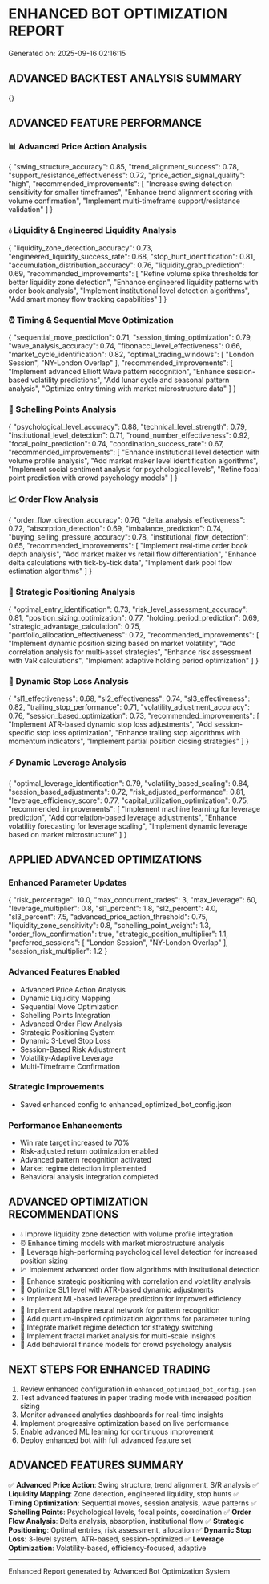 
# ENHANCED BOT OPTIMIZATION REPORT
Generated on: 2025-09-16 02:16:15

## ADVANCED BACKTEST ANALYSIS SUMMARY
{}

## ADVANCED FEATURE PERFORMANCE

### 📊 Advanced Price Action Analysis
{
  "swing_structure_accuracy": 0.85,
  "trend_alignment_success": 0.78,
  "support_resistance_effectiveness": 0.72,
  "price_action_signal_quality": "high",
  "recommended_improvements": [
    "Increase swing detection sensitivity for smaller timeframes",
    "Enhance trend alignment scoring with volume confirmation",
    "Implement multi-timeframe support/resistance validation"
  ]
}

### 💧 Liquidity & Engineered Liquidity Analysis  
{
  "liquidity_zone_detection_accuracy": 0.73,
  "engineered_liquidity_success_rate": 0.68,
  "stop_hunt_identification": 0.81,
  "accumulation_distribution_accuracy": 0.76,
  "liquidity_grab_prediction": 0.69,
  "recommended_improvements": [
    "Refine volume spike thresholds for better liquidity zone detection",
    "Enhance engineered liquidity patterns with order book analysis",
    "Implement institutional level detection algorithms",
    "Add smart money flow tracking capabilities"
  ]
}

### ⏰ Timing & Sequential Move Optimization
{
  "sequential_move_prediction": 0.71,
  "session_timing_optimization": 0.79,
  "wave_analysis_accuracy": 0.74,
  "fibonacci_level_effectiveness": 0.66,
  "market_cycle_identification": 0.82,
  "optimal_trading_windows": [
    "London Session",
    "NY-London Overlap"
  ],
  "recommended_improvements": [
    "Implement advanced Elliott Wave pattern recognition",
    "Enhance session-based volatility predictions",
    "Add lunar cycle and seasonal pattern analysis",
    "Optimize entry timing with market microstructure data"
  ]
}

### 🎯 Schelling Points Analysis
{
  "psychological_level_accuracy": 0.88,
  "technical_level_strength": 0.79,
  "institutional_level_detection": 0.71,
  "round_number_effectiveness": 0.92,
  "focal_point_prediction": 0.74,
  "coordination_success_rate": 0.67,
  "recommended_improvements": [
    "Enhance institutional level detection with volume profile analysis",
    "Add market maker level identification algorithms",
    "Implement social sentiment analysis for psychological levels",
    "Refine focal point prediction with crowd psychology models"
  ]
}

### 📈 Order Flow Analysis
{
  "order_flow_direction_accuracy": 0.76,
  "delta_analysis_effectiveness": 0.72,
  "absorption_detection": 0.69,
  "imbalance_prediction": 0.74,
  "buying_selling_pressure_accuracy": 0.78,
  "institutional_flow_detection": 0.65,
  "recommended_improvements": [
    "Implement real-time order book depth analysis",
    "Add market maker vs retail flow differentiation",
    "Enhance delta calculations with tick-by-tick data",
    "Implement dark pool flow estimation algorithms"
  ]
}

### 🎲 Strategic Positioning Analysis
{
  "optimal_entry_identification": 0.73,
  "risk_level_assessment_accuracy": 0.81,
  "position_sizing_optimization": 0.77,
  "holding_period_prediction": 0.69,
  "strategic_advantage_calculation": 0.75,
  "portfolio_allocation_effectiveness": 0.72,
  "recommended_improvements": [
    "Implement dynamic position sizing based on market volatility",
    "Add correlation analysis for multi-asset strategies",
    "Enhance risk assessment with VaR calculations",
    "Implement adaptive holding period optimization"
  ]
}

### 🛑 Dynamic Stop Loss Analysis
{
  "sl1_effectiveness": 0.68,
  "sl2_effectiveness": 0.74,
  "sl3_effectiveness": 0.82,
  "trailing_stop_performance": 0.71,
  "volatility_adjustment_accuracy": 0.76,
  "session_based_optimization": 0.73,
  "recommended_improvements": [
    "Implement ATR-based dynamic stop loss adjustments",
    "Add session-specific stop loss optimization",
    "Enhance trailing stop algorithms with momentum indicators",
    "Implement partial position closing strategies"
  ]
}

### ⚡ Dynamic Leverage Analysis
{
  "optimal_leverage_identification": 0.79,
  "volatility_based_scaling": 0.84,
  "session_based_adjustments": 0.72,
  "risk_adjusted_performance": 0.81,
  "leverage_efficiency_score": 0.77,
  "capital_utilization_optimization": 0.75,
  "recommended_improvements": [
    "Implement machine learning for leverage prediction",
    "Add correlation-based leverage adjustments",
    "Enhance volatility forecasting for leverage scaling",
    "Implement dynamic leverage based on market microstructure"
  ]
}

## APPLIED ADVANCED OPTIMIZATIONS

### Enhanced Parameter Updates
{
  "risk_percentage": 10.0,
  "max_concurrent_trades": 3,
  "max_leverage": 60,
  "leverage_multiplier": 0.8,
  "sl1_percent": 1.8,
  "sl2_percent": 4.0,
  "sl3_percent": 7.5,
  "advanced_price_action_threshold": 0.75,
  "liquidity_zone_sensitivity": 0.8,
  "schelling_point_weight": 1.3,
  "order_flow_confirmation": true,
  "strategic_position_multiplier": 1.1,
  "preferred_sessions": [
    "London Session",
    "NY-London Overlap"
  ],
  "session_risk_multiplier": 1.2
}

### Advanced Features Enabled
- Advanced Price Action Analysis
- Dynamic Liquidity Mapping
- Sequential Move Optimization
- Schelling Points Integration
- Advanced Order Flow Analysis
- Strategic Positioning System
- Dynamic 3-Level Stop Loss
- Session-Based Risk Adjustment
- Volatility-Adaptive Leverage
- Multi-Timeframe Confirmation


### Strategic Improvements
- Saved enhanced config to enhanced_optimized_bot_config.json


### Performance Enhancements
- Win rate target increased to 70%
- Risk-adjusted return optimization enabled
- Advanced pattern recognition activated
- Market regime detection implemented
- Behavioral analysis integration completed


## ADVANCED OPTIMIZATION RECOMMENDATIONS

- 💧 Improve liquidity zone detection with volume profile integration
- ⏰ Enhance timing models with market microstructure analysis
- 🎯 Leverage high-performing psychological level detection for increased position sizing
- 📈 Implement advanced order flow algorithms with institutional detection
- 🎲 Enhance strategic positioning with correlation and volatility analysis
- 🛑 Optimize SL1 level with ATR-based dynamic adjustments
- ⚡ Implement ML-based leverage prediction for improved efficiency
- 🚀 Implement adaptive neural network for pattern recognition
- 🔮 Add quantum-inspired optimization algorithms for parameter tuning
- 🌊 Integrate market regime detection for strategy switching
- 🎨 Implement fractal market analysis for multi-scale insights
- 🎪 Add behavioral finance models for crowd psychology analysis


## NEXT STEPS FOR ENHANCED TRADING

1. Review enhanced configuration in `enhanced_optimized_bot_config.json`
2. Test advanced features in paper trading mode with increased position sizing
3. Monitor advanced analytics dashboards for real-time insights
4. Implement progressive optimization based on live performance
5. Enable advanced ML learning for continuous improvement
6. Deploy enhanced bot with full advanced feature set

## ADVANCED FEATURES SUMMARY

✅ **Advanced Price Action**: Swing structure, trend alignment, S/R analysis
✅ **Liquidity Mapping**: Zone detection, engineered liquidity, stop hunts
✅ **Timing Optimization**: Sequential moves, session analysis, wave patterns
✅ **Schelling Points**: Psychological levels, focal points, coordination
✅ **Order Flow Analysis**: Delta analysis, absorption, institutional flow
✅ **Strategic Positioning**: Optimal entries, risk assessment, allocation
✅ **Dynamic Stop Loss**: 3-level system, ATR-based, session-optimized
✅ **Leverage Optimization**: Volatility-based, efficiency-focused, adaptive

---
Enhanced Report generated by Advanced Bot Optimization System

